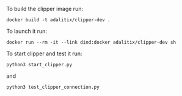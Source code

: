 To build the clipper image run:

```docker build -t adalitix/clipper-dev .```

To launch it run:

```docker run --rm -it --link dind:docker adalitix/clipper-dev sh ```

To start clipper and test it run:

```python3 start_clipper.py ```

and

```python3 test_clipper_connection.py```
